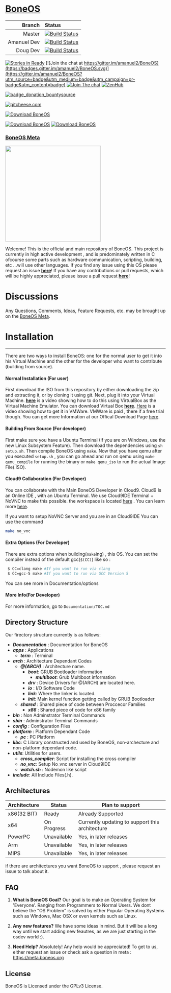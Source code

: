 # [BoneOS](https://BoneOS.org)

| Branch | Status                                                                                                                                               |
| ------:|:-----------------------------------------------------------------------------------------------------------------------------------------------------|
| Master | [![Build Status](https://api.travis-ci.org/Bone-Project/BoneOS.svg?branch=master)](https://travis-ci.org/Bone-Project/BoneOS)                        |
|  Amanuel Dev | [![Build Status](https://api.travis-ci.org/Bone-Project/BoneOS.svg?branch=amanuel_dev)](https://travis-ci.org/Bone-Project/BoneOS/branches) |
|  Doug Dev | [![Build Status](https://api.travis-ci.org/Bone-Project/BoneOS.svg?branch=doug_dev)](https://travis-ci.org/Bone-Project/BoneOS/branches) |

[![Stories in Ready](https://badge.waffle.io/Bone-Project/BoneOS.png?label=ready&title=Ready)](https://waffle.io/Bone-Project/BoneOS) 
[![Join the chat at https://gitter.im/amanuel2/BoneOS](https://badges.gitter.im/amanuel2/BoneOS.svg)](https://gitter.im/amanuel2/BoneOS?utm_source=badge&utm_medium=badge&utm_campaign=pr-badge&utm_content=badge)
[![Join The chat](https://slack.boneos.org/badge.svg)](https://BoneOS.slack.com)
[![ZenHub](https://raw.githubusercontent.com/ZenHubIO/support/master/zenhub-badge.png)](https://zenhub.com)

[![badge_donation_bountysource](https://api.bountysource.com/badge/team?team_id=184475)](https://www.bountysource.com/teams/boneos)


[![gitcheese.com](https://api.gitcheese.com/v1/projects/fa53637b-26a0-49e0-b836-ae4b5c63adc8/badges?type=1)](https://www.gitcheese.com/app/#/projects/fa53637b-26a0-49e0-b836-ae4b5c63adc8/pledges/create)


[![Download BoneOS](https://a.fsdn.com/con/app/sf-download-button)](https://sourceforge.net/projects/boneproject-boneos/files/latest/download)

[![Download BoneOS](https://img.shields.io/sourceforge/dm/boneproject-boneos.svg)](https://sourceforge.net/projects/boneproject-boneos/files/latest/download)
[![Download BoneOS](https://img.shields.io/sourceforge/dt/boneproject-boneos.svg)](https://sourceforge.net/projects/boneproject-boneos/files/latest/download)


### [BoneOS Meta](https://meta.boneos.org/)

<img src="https://i.imgur.com/H6ixAr4.png" width="300" height="300" />

Welcome! This is the official and main repository of BoneOS. This project is currently in high active development , 
and is predominately written in C ofcourse some parts such as  hardware communication, scripting, building, etc ...will use
other languages. 
If you find any issue using this OS please request an issue [**here**](https://meta.boneos.org/)!
If you have any contributions or pull requests, which will be highly appreciated, please issue a pull request 
[**here**](https://github.com/Bone-Project/BoneOS/pulls)! 

# Discussions

Any Questions, Comments, Ideas, Feature Requests, etc. may be brought up on the [BoneOS Meta](https://meta.boneos.org/).

# Installation
---

There are two ways to install BoneOS: one for the normal user to get it into his Virtual Machine and the other for the developer who want to contribute (building from source). 

#### Normal Installation (For user)
  First download the ISO from this repository by either downloading the zip and extracting it, or by cloning it using git. Next, plug it into your Virtual Machine. [**here**](https://www.youtube.com/watch?v=rBjlaEAzUZo&feature=youtu.be) is a video showing how to do this using VirtualBox as the Virtual Machine Emulator. You can download Virtual Box [**here**](https://www.virtualbox.org/). [Here](https://www.youtube.com/watch?v=yDiwl6AxNrc&feature=youtu.be) is a video showing how to get it in VMWare. VMWare is paid , there if a free trial though. You can get more Information at our Offical Download Page [here](https://boneos.org/download.html). 
 
#### Building From Source (For developer)

 First make sure you have a Ubuntu Terminal (If you are on Windows, use the new Linux Subsystem Feature). Then download the dependencies using `sh setup.sh`. Then compile BoneOS using `make`. Now that you have qemu after you executed `setup.sh` , you can go ahead and run on qemu using `make qemu_compile` for running the binary or `make qemu_iso` to run the actual Image File(.ISO).
 
#### Cloud9 Collaboration (For Developer) 
 
 You can collaborate with the Main BoneOS Developer in Cloud9. Cloud9 Is an Online IDE , with an Ubuntu Terminal. We use Cloud9IDE Terminal + NoVNC to make this possible.
 the workspace is located [here](https://ide.c9.io/amanuel2/osdev) . You can learn more [here](https://community.c9.io/t/cant-install-grub/11653/5?u=phpcoder231).
 
 If you want to setup NoVNC Server and you are in an Cloud9IDE You can use the command 
 
 ```sh
 make no_vnc
 ```
 
#### Extra Options (For Developer)

 There are extra options when building(`make`ing) , this OS. You can set the compiler instead of the default
 gcc(`$(CC)`) like so : 
 
 ```sh
  $ CC=clang make #If you want to run via clang
  $ CC=gcc-5 make #If you want to run via GCC Version 5
 ```
 
 You can see more in Documentation/options

#### More Info(For Developer)
For more information, go to `Documentation/TOC.md`
 
Directory Structure
----
Our firectory structure currently is as follows:

- ***Documentation*** : Documentation for BoneOS
- ***apps*** : Applications
   - ***term*** : Terminal
- ***arch*** : Architecture Dependant Codes
   - ***@(ARCH)*** : Architecture name.
     - ***boot***: GRUB Bootloader information 
       - ***multiboot***: Grub Multiboot information
     - ***drv***  : Device Drivers for @(ARCH) are located here.
     - ***io*** : I/O Software Code 
     - ***link***: Where the linker is located.
     - ***init***: Main kernel function getting called by GRUB Bootloader
  - ***shared*** : Shared piece of code between Proccecor Families
     - ***x86*** : Shared piece of code for x86 family
- ***bin*** : Non Adminstrator Terminal Commands
- ***sbin*** : Adminstrator Terminal Commands
- ***config*** : Configuration Files
- ***platform*** : Platform Dependant Code
   - ***pc*** : PC Platform
- ***libc***: C Library constructed and used by BoneOS, non-archecture and non-platform dependant code.
- ***utils***: Utilities for users.
   - ***cross_compiler***: Script for installing the cross compiler
   - ***no_vnc***: Setup No_vnc server in Cloud9IDE
   - ***watch.sh*** : Nodemon like script 
- ***include***: All Include Files(.h).

Architectures
---
Architecture          |   Status    | Plan to support |
------------- | ------------- | -----------|
x86(32 BIT) |    Ready   |  Already Supported        |
x64| On Progress  |    Currently updating to support this architecture       |
PowerPC| Unavailable  |   Yes, in later releases       |
Arm| Unavailable   |    Yes, in later releases       |
MIPS | Unavailable|     Yes, in later releases     |

if there are architectures you want BoneOS to support , please request an issue to talk about it. 

FAQ
---

1) **What is BoneOS Goal?**
 Our goal is to make an Operating System for 'Everyone'. Ranging from Programmers
 to Normal Users. We dont believe the "OS Problem" is solved by either Popular
 Operating Systems such as Windows, Mac OSX or even kernels such as Linux.

2) **Any new features?**
 We have some ideas in mind. But it will be a long way until we start adding
 new feautres, as we are just starting in the osdev world :).

3) **Need Help?**
 Absolutely! Any help would be appreciated! To get to us, either request an
 issue or check ask a question in meta : https://meta.boneos.org

License
---

BoneOS is Licensed under the GPLv3 License.